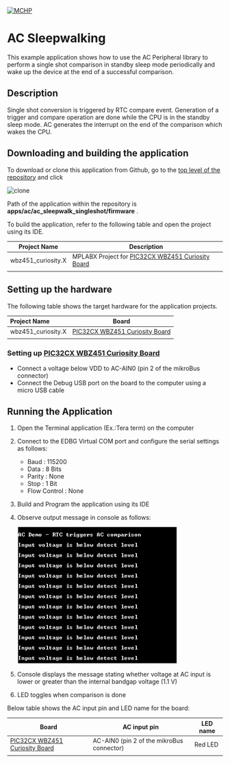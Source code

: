 [![MCHP](https://www.microchip.com/ResourcePackages/Microchip/assets/dist/images/logo.png)](https://www.microchip.com)

# AC Sleepwalking

This example application shows how to use the AC Peripheral library to perform a single shot comparison in standby sleep mode periodically and wake up the device at the end of a successful comparison.

## Description

Single shot conversion is triggered by RTC compare event. Generation of a trigger and compare operation are done while the CPU is in the standby sleep mode. AC generates the interrupt on the end of the comparison which wakes the CPU.

## Downloading and building the application

To download or clone this application from Github, go to the [top level of the repository](https://github.com/Microchip-MPLAB-Harmony/csp_apps_pic32cx_bz24_bz25) and click

![clone](../../../docs/images/clone.png)

Path of the application within the repository is **apps/ac/ac_sleepwalk_singleshot/firmware** .

To build the application, refer to the following table and open the project using its IDE.

| Project Name      | Description                                    |
| ----------------- | ---------------------------------------------- |
| wbz451_curiosity.X    | MPLABX Project for [PIC32CX WBZ451 Curiosity Board]()|
|||

## Setting up the hardware

The following table shows the target hardware for the application projects.

| Project Name| Board|
|:---------|:---------:|
| wbz451_curiosity.X    | [PIC32CX WBZ451 Curiosity Board]()|
|||

### Setting up [PIC32CX WBZ451 Curiosity Board]()

- Connect a voltage below VDD to AC-AIN0 (pin 2 of the mikroBus connector)
- Connect the Debug USB port on the board to the computer using a micro USB cable

## Running the Application

1. Open the Terminal application (Ex.:Tera term) on the computer
2. Connect to the EDBG Virtual COM port and configure the serial settings as follows:
    - Baud : 115200
    - Data : 8 Bits
    - Parity : None
    - Stop : 1 Bit
    - Flow Control : None
3. Build and Program the application using its IDE
4. Observe output message in console as follows:

    ![output](images/output_ac_sleepwalk_singleshot.png)

5. Console displays the message stating whether voltage at AC input is lower or greater than the internal bandgap voltage (1.1 V)
6. LED toggles when comparison is done

Below table shows the AC input pin and LED name for the board:

| Board| AC input pin | LED name|
|------|----------|---------|
|[PIC32CX WBZ451 Curiosity Board]()| AC-AIN0 (pin 2 of the mikroBus connector)| Red LED |
|||
